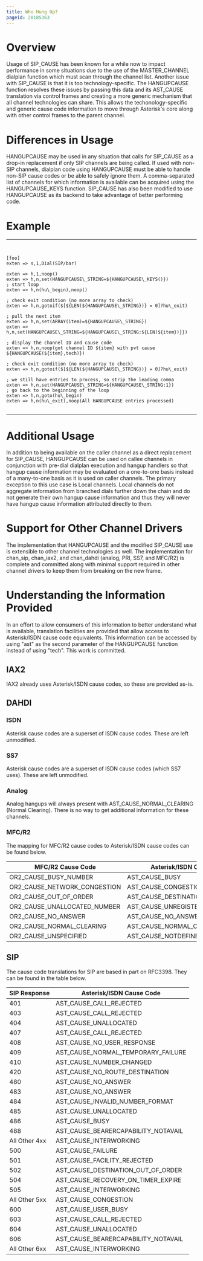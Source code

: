 ```yaml
---
title: Who Hung Up?
pageid: 20185363
---
```


Overview
========


Usage of SIP\_CAUSE has been known for a while now to impact performance in some situations due to the use of the MASTER\_CHANNEL dialplan function which must scan through the channel list. Another issue with SIP\_CAUSE is that it is too technology-specific. The HANGUPCAUSE function resolves these issues by passing this data and its AST\_CAUSE translation via control frames and creating a more generic mechanism that all channel technologies can share. This allows the techonology-specific and generic cause code information to move through Asterisk's core along with other control frames to the parent channel.


Differences in Usage
====================


HANGUPCAUSE may be used in any situation that calls for SIP\_CAUSE as a drop-in replacement if only SIP channels are being called. If used with non-SIP channels, dialplan code using HANGUPCAUSE must be able to handle non-SIP cause codes or be able to safely ignore them. A comma-separated list of channels for which information is available can be acquired using the HANGUPCAUSE\_KEYS function. SIP\_CAUSE has also been modified to use HANGUPCAUSE as its backend to take advantage of better performing code.


Example
=======




---

  
  


```


[foo]
exten => s,1,Dial(SIP/bar)

exten => h,1,noop()
exten => h,n,set(HANGUPCAUSE\_STRING=${HANGUPCAUSE\_KEYS()})
; start loop
exten => h,n(hu\_begin),noop()

; check exit condition (no more array to check)
exten => h,n,gotoif($[${LEN(${HANGUPCAUSE\_STRING})} = 0]?hu\_exit)

; pull the next item
exten => h,n,set(ARRAY(item)=${HANGUPCAUSE\_STRING})
exten => h,n,set(HANGUPCAUSE\_STRING=${HANGUPCAUSE\_STRING:${LEN(${item})}})

; display the channel ID and cause code
exten => h,n,noop(got channel ID ${item} with pvt cause ${HANGUPCAUSE(${item},tech)})

; check exit condition (no more array to check)
exten => h,n,gotoif($[${LEN(${HANGUPCAUSE\_STRING})} = 0]?hu\_exit)

; we still have entries to process, so strip the leading comma
exten => h,n,set(HANGUPCAUSE\_STRING=${HANGUPCAUSE\_STRING:1})
; go back to the beginning of the loop
exten => h,n,goto(hu\_begin)
exten => h,n(hu\_exit),noop(All HANGUPCAUSE entries processed)


```



---


Additional Usage
================


In addition to being available on the caller channel as a direct replacement for SIP\_CAUSE, HANGUPCAUSE can be used on callee channels in conjunction with pre-dial dialplan execution and hangup handlers so that hangup cause information may be evaluated on a one-to-one basis instead of a many-to-one basis as it is used on caller channels. The primary exception to this use case is Local channels. Local channels do not aggregate information from branched dials further down the chain and do not generate their own hangup cause information and thus they will never have hangup cause information attributed directly to them.


Support for Other Channel Drivers
=================================


The implementation that HANGUPCAUSE and the modified SIP\_CAUSE use is extensible to other channel technologies as well. The implementation for chan\_sip, chan\_iax2, and chan\_dahdi (analog, PRI, SS7, and MFC/R2) is complete and committed along with minimal support required in other channel drivers to keep them from breaking on the new frame.


Understanding the Information Provided
======================================


In an effort to allow consumers of this information to better understand what is available, translation facilities are provided that allow access to Asterisk/ISDN cause code equivalents. This information can be accessed by using "ast" as the second parameter of the HANGUPCAUSE function instead of using "tech". This work is committed.


IAX2
----


IAX2 already uses Asterisk/ISDN cause codes, so these are provided as-is.


DAHDI
-----


### ISDN


Asterisk cause codes are a superset of ISDN cause codes. These are left unmodified.


### SS7


Asterisk cause codes are a superset of ISDN cause codes (which SS7 uses). These are left unmodified.


### Analog


Analog hangups will always present with AST\_CAUSE\_NORMAL\_CLEARING (Normal Clearing). There is no way to get additional information for these channels.


### MFC/R2


The mapping for MFC/R2 cause codes to Asterisk/ISDN cause codes can be found below.




| MFC/R2 Cause Code | Asterisk/ISDN Cause Code |
| --- | --- |
| OR2\_CAUSE\_BUSY\_NUMBER | AST\_CAUSE\_BUSY |
| OR2\_CAUSE\_NETWORK\_CONGESTION | AST\_CAUSE\_CONGESTION |
| OR2\_CAUSE\_OUT\_OF\_ORDER | AST\_CAUSE\_DESTINATION\_OUT\_OF\_ORDER |
| OR2\_CAUSE\_UNALLOCATED\_NUMBER | AST\_CAUSE\_UNREGISTERED |
| OR2\_CAUSE\_NO\_ANSWER | AST\_CAUSE\_NO\_ANSWER |
| OR2\_CAUSE\_NORMAL\_CLEARING | AST\_CAUSE\_NORMAL\_CLEARING |
| OR2\_CAUSE\_UNSPECIFIED | AST\_CAUSE\_NOTDEFINED |


SIP
---


The cause code translations for SIP are based in part on RFC3398. They can be found in the table below.




| SIP Response | Asterisk/ISDN Cause Code |
| --- | --- |
| 401 | AST\_CAUSE\_CALL\_REJECTED |
| 403 | AST\_CAUSE\_CALL\_REJECTED |
| 404 | AST\_CAUSE\_UNALLOCATED |
| 407 | AST\_CAUSE\_CALL\_REJECTED |
| 408 | AST\_CAUSE\_NO\_USER\_RESPONSE |
| 409 | AST\_CAUSE\_NORMAL\_TEMPORARY\_FAILURE |
| 410 | AST\_CAUSE\_NUMBER\_CHANGED |
| 420 | AST\_CAUSE\_NO\_ROUTE\_DESTINATION |
| 480 | AST\_CAUSE\_NO\_ANSWER |
| 483 | AST\_CAUSE\_NO\_ANSWER |
| 484 | AST\_CAUSE\_INVALID\_NUMBER\_FORMAT |
| 485 | AST\_CAUSE\_UNALLOCATED |
| 486 | AST\_CAUSE\_BUSY |
| 488 | AST\_CAUSE\_BEARERCAPABILITY\_NOTAVAIL |
| All Other 4xx | AST\_CAUSE\_INTERWORKING |
| 500 | AST\_CAUSE\_FAILURE |
| 501 | AST\_CAUSE\_FACILITY\_REJECTED |
| 502 | AST\_CAUSE\_DESTINATION\_OUT\_OF\_ORDER |
| 504 | AST\_CAUSE\_RECOVERY\_ON\_TIMER\_EXPIRE |
| 505 | AST\_CAUSE\_INTERWORKING |
| All Other 5xx | AST\_CAUSE\_CONGESTION |
| 600 | AST\_CAUSE\_USER\_BUSY |
| 603 | AST\_CAUSE\_CALL\_REJECTED |
| 604 | AST\_CAUSE\_UNALLOCATED |
| 606 | AST\_CAUSE\_BEARERCAPABILITY\_NOTAVAIL |
| All Other 6xx | AST\_CAUSE\_INTERWORKING |


